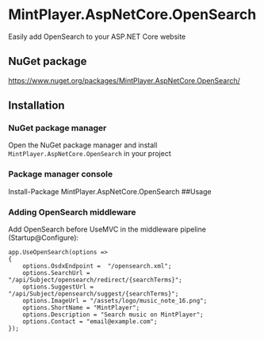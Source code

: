 # MintPlayer.AspNetCore.OpenSearch
Easily add OpenSearch to your ASP.NET Core website
## NuGet package
https://www.nuget.org/packages/MintPlayer.AspNetCore.OpenSearch/
## Installation
### NuGet package manager
Open the NuGet package manager and install `MintPlayer.AspNetCore.OpenSearch` in your project
### Package manager console
Install-Package MintPlayer.AspNetCore.OpenSearch
##Usage
### Adding OpenSearch middleware
Add OpenSearch before UseMVC in the middleware pipeline (Startup@Configure):

    app.UseOpenSearch(options =>
    {
        options.OsdxEndpoint =  "/opensearch.xml";
        options.SearchUrl = "/api/Subject/opensearch/redirect/{searchTerms}";
        options.SuggestUrl = "/api/Subject/opensearch/suggest/{searchTerms}";
        options.ImageUrl = "/assets/logo/music_note_16.png";
        options.ShortName = "MintPlayer";
        options.Description = "Search music on MintPlayer";
        options.Contact = "email@example.com";
    });
